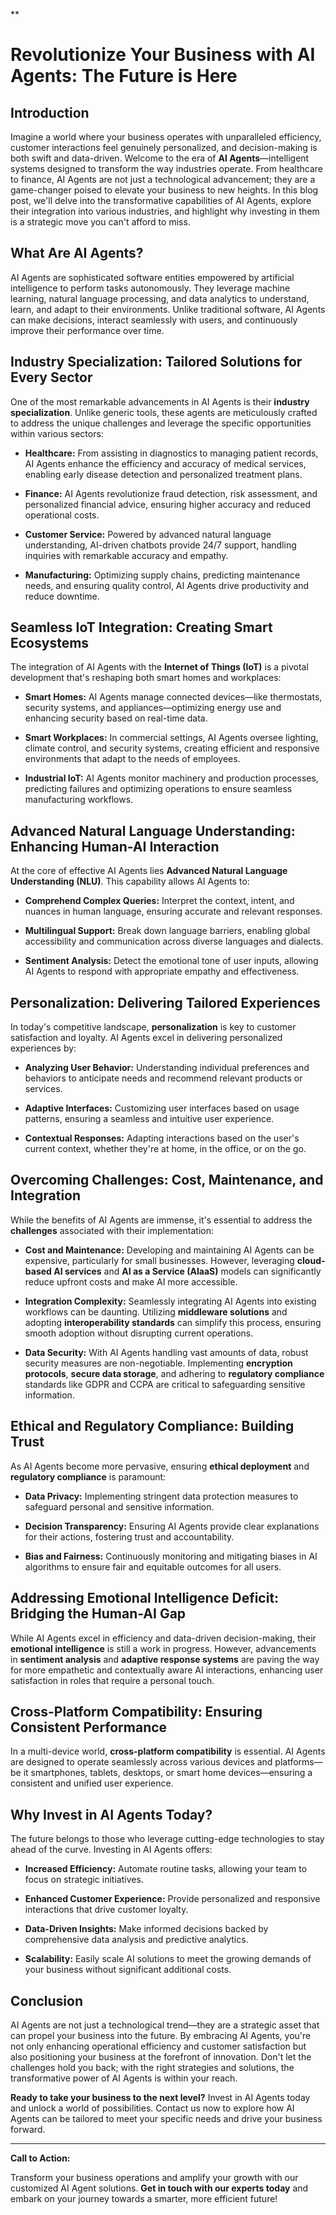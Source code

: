**

# Revolutionize Your Business with AI Agents: The Future is Here

## Introduction

Imagine a world where your business operates with unparalleled efficiency, customer interactions feel genuinely personalized, and decision-making is both swift and data-driven. Welcome to the era of **AI Agents**—intelligent systems designed to transform the way industries operate. From healthcare to finance, AI Agents are not just a technological advancement; they are a game-changer poised to elevate your business to new heights. In this blog post, we'll delve into the transformative capabilities of AI Agents, explore their integration into various industries, and highlight why investing in them is a strategic move you can't afford to miss.

## What Are AI Agents?

AI Agents are sophisticated software entities empowered by artificial intelligence to perform tasks autonomously. They leverage machine learning, natural language processing, and data analytics to understand, learn, and adapt to their environments. Unlike traditional software, AI Agents can make decisions, interact seamlessly with users, and continuously improve their performance over time.

## Industry Specialization: Tailored Solutions for Every Sector

One of the most remarkable advancements in AI Agents is their **industry specialization**. Unlike generic tools, these agents are meticulously crafted to address the unique challenges and leverage the specific opportunities within various sectors:

- **Healthcare:** From assisting in diagnostics to managing patient records, AI Agents enhance the efficiency and accuracy of medical services, enabling early disease detection and personalized treatment plans.
  
- **Finance:** AI Agents revolutionize fraud detection, risk assessment, and personalized financial advice, ensuring higher accuracy and reduced operational costs.

- **Customer Service:** Powered by advanced natural language understanding, AI-driven chatbots provide 24/7 support, handling inquiries with remarkable accuracy and empathy.

- **Manufacturing:** Optimizing supply chains, predicting maintenance needs, and ensuring quality control, AI Agents drive productivity and reduce downtime.

## Seamless IoT Integration: Creating Smart Ecosystems

The integration of AI Agents with the **Internet of Things (IoT)** is a pivotal development that's reshaping both smart homes and workplaces:

- **Smart Homes:** AI Agents manage connected devices—like thermostats, security systems, and appliances—optimizing energy use and enhancing security based on real-time data.
  
- **Smart Workplaces:** In commercial settings, AI Agents oversee lighting, climate control, and security systems, creating efficient and responsive environments that adapt to the needs of employees.

- **Industrial IoT:** AI Agents monitor machinery and production processes, predicting failures and optimizing operations to ensure seamless manufacturing workflows.

## Advanced Natural Language Understanding: Enhancing Human-AI Interaction

At the core of effective AI Agents lies **Advanced Natural Language Understanding (NLU)**. This capability allows AI Agents to:

- **Comprehend Complex Queries:** Interpret the context, intent, and nuances in human language, ensuring accurate and relevant responses.
  
- **Multilingual Support:** Break down language barriers, enabling global accessibility and communication across diverse languages and dialects.

- **Sentiment Analysis:** Detect the emotional tone of user inputs, allowing AI Agents to respond with appropriate empathy and effectiveness.

## Personalization: Delivering Tailored Experiences

In today's competitive landscape, **personalization** is key to customer satisfaction and loyalty. AI Agents excel in delivering personalized experiences by:

- **Analyzing User Behavior:** Understanding individual preferences and behaviors to anticipate needs and recommend relevant products or services.
  
- **Adaptive Interfaces:** Customizing user interfaces based on usage patterns, ensuring a seamless and intuitive user experience.

- **Contextual Responses:** Adapting interactions based on the user's current context, whether they're at home, in the office, or on the go.

## Overcoming Challenges: Cost, Maintenance, and Integration

While the benefits of AI Agents are immense, it's essential to address the **challenges** associated with their implementation:

- **Cost and Maintenance:** Developing and maintaining AI Agents can be expensive, particularly for small businesses. However, leveraging **cloud-based AI services** and **AI as a Service (AIaaS)** models can significantly reduce upfront costs and make AI more accessible.

- **Integration Complexity:** Seamlessly integrating AI Agents into existing workflows can be daunting. Utilizing **middleware solutions** and adopting **interoperability standards** can simplify this process, ensuring smooth adoption without disrupting current operations.

- **Data Security:** With AI Agents handling vast amounts of data, robust security measures are non-negotiable. Implementing **encryption protocols**, **secure data storage**, and adhering to **regulatory compliance** standards like GDPR and CCPA are critical to safeguarding sensitive information.

## Ethical and Regulatory Compliance: Building Trust

As AI Agents become more pervasive, ensuring **ethical deployment** and **regulatory compliance** is paramount:

- **Data Privacy:** Implementing stringent data protection measures to safeguard personal and sensitive information.
  
- **Decision Transparency:** Ensuring AI Agents provide clear explanations for their actions, fostering trust and accountability.

- **Bias and Fairness:** Continuously monitoring and mitigating biases in AI algorithms to ensure fair and equitable outcomes for all users.

## Addressing Emotional Intelligence Deficit: Bridging the Human-AI Gap

While AI Agents excel in efficiency and data-driven decision-making, their **emotional intelligence** is still a work in progress. However, advancements in **sentiment analysis** and **adaptive response systems** are paving the way for more empathetic and contextually aware AI interactions, enhancing user satisfaction in roles that require a personal touch.

## Cross-Platform Compatibility: Ensuring Consistent Performance

In a multi-device world, **cross-platform compatibility** is essential. AI Agents are designed to operate seamlessly across various devices and platforms—be it smartphones, tablets, desktops, or smart home devices—ensuring a consistent and unified user experience.

## Why Invest in AI Agents Today?

The future belongs to those who leverage cutting-edge technologies to stay ahead of the curve. Investing in AI Agents offers:

- **Increased Efficiency:** Automate routine tasks, allowing your team to focus on strategic initiatives.
  
- **Enhanced Customer Experience:** Provide personalized and responsive interactions that drive customer loyalty.

- **Data-Driven Insights:** Make informed decisions backed by comprehensive data analysis and predictive analytics.

- **Scalability:** Easily scale AI solutions to meet the growing demands of your business without significant additional costs.

## Conclusion

AI Agents are not just a technological trend—they are a strategic asset that can propel your business into the future. By embracing AI Agents, you're not only enhancing operational efficiency and customer satisfaction but also positioning your business at the forefront of innovation. Don't let the challenges hold you back; with the right strategies and solutions, the transformative power of AI Agents is within your reach. 

**Ready to take your business to the next level?** Invest in AI Agents today and unlock a world of possibilities. Contact us now to explore how AI Agents can be tailored to meet your specific needs and drive your business forward.

---

**Call to Action:**

Transform your business operations and amplify your growth with our customized AI Agent solutions. **Get in touch with our experts today** and embark on your journey towards a smarter, more efficient future!